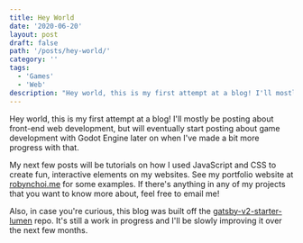 ```yaml
---
title: Hey World
date: '2020-06-20'
layout: post
draft: false
path: '/posts/hey-world/'
category: ''
tags:
  - 'Games'
  - 'Web'
description: "Hey world, this is my first attempt at a blog! I'll mostly be posting about front-end web development, but will eventually start [...]"
---
```


Hey world, this is my first attempt at a blog! I'll mostly be posting about front-end web development, but will eventually start posting about game development with Godot Engine later on when I've made a bit more progress with that.

My next few posts will be tutorials on how I used JavaScript and CSS to create fun, interactive elements on my websites. See my portfolio website at [robynchoi.me](robynchoi.me) for some examples. If there's anything in any of my projects that you want to know more about, feel free to email me!

Also, in case you're curious, this blog was built off the [gatsby-v2-starter-lumen](https://github.com/GatsbyCentral/gatsby-v2-starter-lumen) repo. It's still a work in progress and I'll be slowly improving it over the next few months.
